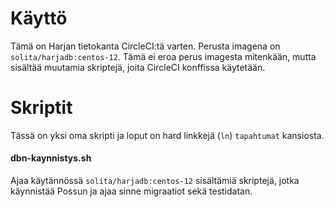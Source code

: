 # Käyttö

Tämä on Harjan tietokanta CircleCI:tä varten. Perusta imagena on `solita/harjadb:centos-12`.
Tämä ei eroa perus imagesta mitenkään, mutta sisältää muutamia skriptejä, joita CircleCI konffissa käytetään.

# Skriptit

Tässä on yksi oma skripti ja loput on hard linkkejä (`ln`) `tapahtumat` kansiosta.

#### dbn-kaynnistys.sh

Ajaa käytännössä `solita/harjadb:centos-12` sisältämiä skriptejä, jotka käynnistää Possun ja ajaa sinne migraatiot
sekä testidatan.